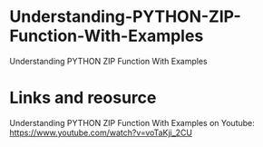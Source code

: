 # Understanding-PYTHON-ZIP-Function-With-Examples
Understanding PYTHON ZIP Function With Examples

# Links and reosurce
Understanding PYTHON ZIP Function With Examples on Youtube: https://www.youtube.com/watch?v=voTaKji_2CU
